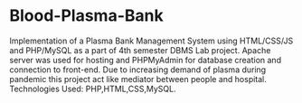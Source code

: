 # Blood-Plasma-Bank
Implementation of a Plasma Bank Management System using HTML/CSS/JS and PHP/MySQL as a part of 4th semester DBMS Lab project. Apache server was used for hosting and PHPMyAdmin for database creation and connection to front-end. Due to increasing demand of plasma during pandemic this project act like mediator between people and hospital. Technologies Used: PHP,HTML,CSS,MySQL.
